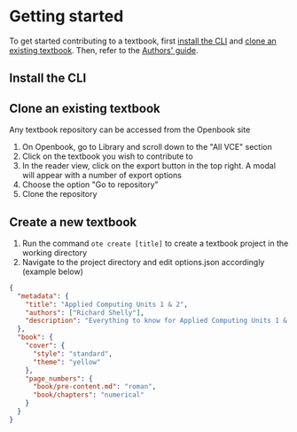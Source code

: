 # Getting started
To get started contributing to a textbook, first [install the CLI](#install-the-cli) and [clone an existing textbook](#clone-an-existing-textbook). Then, refer to the [Authors' guide]().
## Install the CLI
## Clone an existing textbook
Any textbook repository can be accessed from the Openbook site
1. On Openbook, go to Library and scroll down to the "All VCE" section
2. Click on the textbook you wish to contribute to
3. In the reader view, click on the export button in the top right. A modal will appear with a number of export options
4. Choose the option "Go to repository"
5. Clone the repository
## Create a new textbook
1. Run the command ```ote create [title]``` to create a textbook project in the working directory
2. Navigate to the project directory and edit options.json accordingly (example below)
```json
{
  "metadata": {
    "title": "Applied Computing Units 1 & 2",
    "authors": ["Richard Shelly"],
    "description": "Everything to know for Applied Computing Units 1 & 2"
  },
  "book": {
    "cover": {
      "style": "standard",
      "theme": "yellow"
    },
    "page_numbers": {
      "book/pre-content.md": "roman",
      "book/chapters": "numerical"
    }
  }
}
```